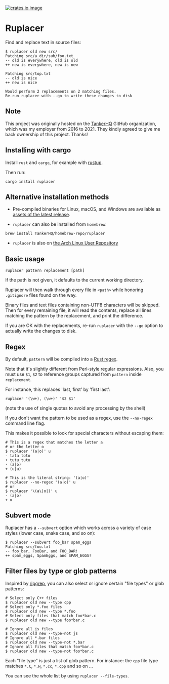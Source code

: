[![crates.io image](https://img.shields.io/crates/v/ruplacer.svg)](https://crates.io/crates/ruplacer)

# Ruplacer

Find and replace text in source files:

```
$ ruplacer old new src/
Patching src/a_dir/sub/foo.txt
-- old is everywhere, old is old
++ new is everywhere, new is new

Patching src/top.txt
-- old is nice
++ new is nice

Would perform 2 replacements on 2 matching files.
Re-run ruplacer with --go to write these changes to disk
```

## Note

This project was originally hosted on the
[TankerHQ](https://github.com/TankerHQ) GitHub organization, which was
my employer from 2016 to 2021. They kindly agreed to give me back ownership
of this project. Thanks!


## Installing with cargo

Install `rust` and `cargo`, for example with [rustup](https://rustup.rs/).

Then run:

```
cargo install ruplacer
```

## Alternative installation methods

* Pre-compiled binaries for Linux, macOS, and Windows are available as [assets of the latest release](
https://github.com/dmerejkowsky/ruplacer/releases/tag/v0.6.5).

* `ruplacer` can also be installed from `homebrew`:

```
brew install TankerHQ/homebrew-repo/ruplacer
```

* `ruplacer` is also on [the Arch Linux User Repository](https://aur.archlinux.org/packages/ruplacer/)

## Basic usage

```
ruplacer pattern replacement [path]
```

If the path is not given, it defaults to the current working directory.

Ruplacer will then walk through every file in `<path>` while honoring `.gitignore` files found on the way.

Binary files and text files containing non-UTF8 characters will be skipped. Then for
every remaining file, it will read the contents, replace all lines matching the
pattern by the replacement, and print the difference.

If you are OK with the replacements, re-run `ruplacer` with the `--go` option to actually write the changes to disk.

## Regex

By default, `pattern` will be compiled into a [Rust regex](https://docs.rs/regex/1.0.5/regex/).

Note that it's slightly different from Perl-style regular expressions. Also, you must use `$1`, `$2` to reference
groups captured from `pattern` inside `replacement`.

For instance, this replaces 'last, first' by 'first last':

```
ruplacer '(\w+), (\w+)' '$2 $1'
```

(note the use of single quotes to avoid any processing by the shell)


If you don't want the pattern to be used as a regex, use the `--no-regex` command line flag.

This makes it possible to look for special characters without escaping them:

```
# This is a regex that matches the letter a
# or the letter o
$ ruplacer '(a|o)' u
- tata toto
+ tutu tutu
- (a|o)
+ (u|u)

# This is the literal string: '(a|o)'
$ ruplacer --no-regex '(a|o)' u
# or
$ ruplacer '\(a\|o|)' u
- (a|o)
+ u

```


## Subvert mode

Ruplacer has a `--subvert` option which works across a variety of case styles (lower case, snake case, and so on):

```
$ ruplacer --subvert foo_bar spam_eggs
Patching src/foo.txt
-- foo_bar, FooBar, and FOO_BAR!
++ spam_eggs, SpamEggs, and SPAM_EGGS!
```

## Filter files by type or glob patterns

Inspired by [ripgrep](https://github.com/BurntSushi/ripgrep), you can also select or ignore certain "file types" or glob patterns:

```
# Select only C++ files
$ ruplacer old new --type cpp
# Select only *.foo files
$ ruplacer old new --type *.foo
# Select only files that match foo*bar.c
$ ruplacer old new --type foo*bar.c

# Ignore all js files
$ ruplacer old new --type-not js
# Ignore all *.bar files
$ ruplacer old new --type-not *.bar
# Ignore all files that match foo*bar.c
$ ruplacer old new --type-not foo*bar.c
```

Each "file type" is just a list of glob pattern. For instance: the `cpp` file type matches `*.C`, `*.H`, `*.cc`, `*.cpp` and so on ...

You can see the whole list by using `ruplacer --file-types`.
